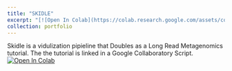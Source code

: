 ```yaml
---
title: "SKIDLE"
excerpt: "[![Open In Colab](https://colab.research.google.com/assets/colab-badge.svg)](https://colab.research.google.com/drive/1grezI6faG4OpHTAgmbwmiF-_DvSujhZP) Long Read Flye Assembly w/ BinArena Visualization Pipline for Metagenomics 1<br/><img src='/images/500x300.png'>"
collection: portfolio
---
```


Skidle is a vidulization pipieline that Doubles as a Long Read Metagenomics tutorial. The the tutorial is linked in a Google Collaboratory Script.
[![Open In Colab](https://colab.research.google.com/assets/colab-badge.svg)](https://colab.research.google.com/drive/1grezI6faG4OpHTAgmbwmiF-_DvSujhZP)
